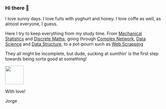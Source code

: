 ### Hi there 👋

I love sunny days. I love fuits with yoghurt and honey. I love coffe as well, as almost everyone, I guess.

Here I try to keep everything from my study time. From [Mechanical Statistics](https://github.com/jorgesalhani/MechanicalStatistics) and [Discrete Maths](https://github.com/jorgesalhani/DiscreteMaths1/), going through [Complex Network](https://github.com/jorgesalhani/ComplexNetworkDynamics), [Data Science](https://github.com/jorgesalhani/IntroDataScience) and [Data Structure](https://github.com/jorgesalhani/AlgorithmsDataStructure1), to a pot-pourri such as [Web Scrapping](https://github.com/jorgesalhani/ScrapingAndGoogleApi)

They all might be incomplete, but dude, sucking at sumthin’ is the first step towards being sorta good at something!

<img src="https://user-images.githubusercontent.com/49768010/213931719-430c1478-0d6b-49b3-a246-d8634cbd6ee8.png" width="60" height="60">

With love!

Jorge

<!--
**jorgesalhani/jorgesalhani** is a ✨ _special_ ✨ repository because its `README.md` (this file) appears on your GitHub profile.

Here are some ideas to get you started:

- 🔭 I’m currently working on ...
- 🌱 I’m currently learning ...
- 👯 I’m looking to collaborate on ...
- 🤔 I’m looking for help with ...
- 💬 Ask me about ...
- 📫 How to reach me: ...
- 😄 Pronouns: ...
- ⚡ Fun fact: ...
-->

